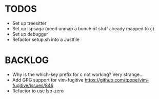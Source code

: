 # TODOS

- Set up treesitter
- Set up lspsaga (need unmap a bunch of stuff already mapped to <leader>c)
- Set up debugger
- Refactor setup.sh into a Justfile


# BACKLOG
- Why is the which-key prefix for <leader>c not working? Very strange...
- Add GPG support for vim-fugitive https://github.com/tpope/vim-fugitive/issues/846
- Refactor to use lsp-zero
